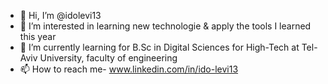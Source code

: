 - 👋 Hi, I’m @idolevi13
- 👀 I’m interested in learning new technologie & apply the tools I learned this year
- 🌱 I’m currently learning for B.Sc in Digital Sciences for High-Tech at Tel- Aviv University, faculty of engineering
- 📫 How to reach me- www.linkedin.com/in/ido-levi13 


<!---
idolevi13/idolevi13 is a ✨ special ✨ repository because its `README.md` (this file) appears on your GitHub profile.
You can click the Preview link to take a look at your changes.
--->
